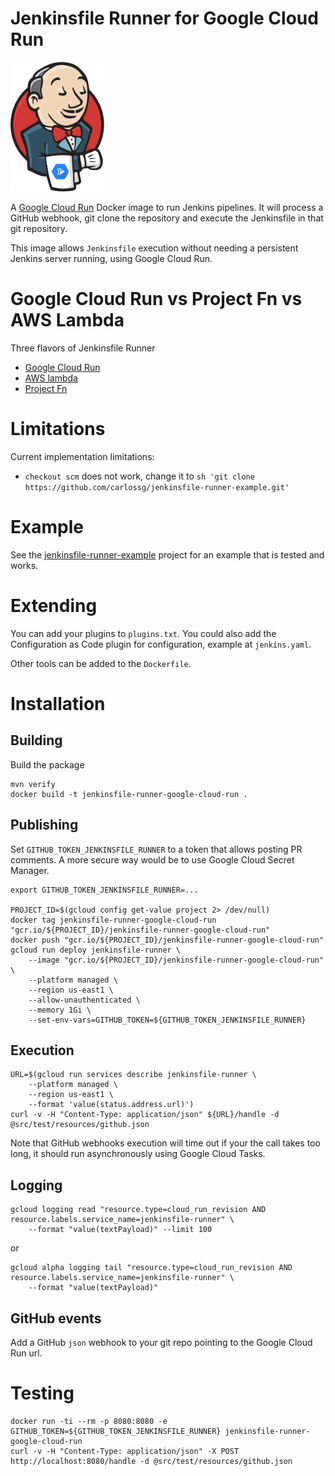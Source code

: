 # Jenkinsfile Runner for Google Cloud Run

<img src="images/jenkins-google-cloud-run.png" width="150">

A [Google Cloud Run](https://cloud.google.com/run) Docker image to run Jenkins pipelines. It will process a GitHub webhook, git clone the repository and execute the Jenkinsfile in that git repository.

This image allows `Jenkinsfile` execution without needing a persistent Jenkins server running,
using Google Cloud Run.

# Google Cloud Run vs Project Fn vs AWS Lambda

Three flavors of Jenkinsfile Runner

* [Google Cloud Run](https://github.com/carlossg/jenkinsfile-runner-google-cloud-run)
* [AWS lambda](https://github.com/carlossg/jenkinsfile-runner-lambda)
* [Project Fn](https://github.com/carlossg/jenkinsfile-runner-fn)

# Limitations

Current implementation limitations:

* `checkout scm` does not work, change it to `sh 'git clone https://github.com/carlossg/jenkinsfile-runner-example.git'`

# Example

See the [jenkinsfile-runner-example](https://github.com/carlossg/jenkinsfile-runner-example) project for an example that is tested and works.

# Extending

You can add your plugins to `plugins.txt`.
You could also add the Configuration as Code plugin for configuration, example at `jenkins.yaml`.

Other tools can be added to the `Dockerfile`.

# Installation


## Building

Build the package

```
mvn verify
docker build -t jenkinsfile-runner-google-cloud-run .
```

## Publishing

Set `GITHUB_TOKEN_JENKINSFILE_RUNNER` to a token that allows posting PR comments.
A more secure way would be to use Google Cloud Secret Manager.

```
export GITHUB_TOKEN_JENKINSFILE_RUNNER=...

PROJECT_ID=$(gcloud config get-value project 2> /dev/null)
docker tag jenkinsfile-runner-google-cloud-run "gcr.io/${PROJECT_ID}/jenkinsfile-runner-google-cloud-run"
docker push "gcr.io/${PROJECT_ID}/jenkinsfile-runner-google-cloud-run"
gcloud run deploy jenkinsfile-runner \
    --image "gcr.io/${PROJECT_ID}/jenkinsfile-runner-google-cloud-run" \
    --platform managed \
    --region us-east1 \
    --allow-unauthenticated \
    --memory 1Gi \
    --set-env-vars=GITHUB_TOKEN=${GITHUB_TOKEN_JENKINSFILE_RUNNER}
```

## Execution

```
URL=$(gcloud run services describe jenkinsfile-runner \
    --platform managed \
    --region us-east1 \
    --format 'value(status.address.url)')
curl -v -H "Content-Type: application/json" ${URL}/handle -d @src/test/resources/github.json
```

Note that GitHub webhooks execution will time out if your the call takes too long, it should run asynchronously
using Google Cloud Tasks.

## Logging

```
gcloud logging read "resource.type=cloud_run_revision AND resource.labels.service_name=jenkinsfile-runner" \
    --format "value(textPayload)" --limit 100
```

or

```
gcloud alpha logging tail "resource.type=cloud_run_revision AND resource.labels.service_name=jenkinsfile-runner" \
    --format "value(textPayload)"
```


## GitHub events

Add a GitHub `json` webhook to your git repo pointing to the Google Cloud Run url.

# Testing

```
docker run -ti --rm -p 8080:8080 -e GITHUB_TOKEN=${GITHUB_TOKEN_JENKINSFILE_RUNNER} jenkinsfile-runner-google-cloud-run
curl -v -H "Content-Type: application/json" -X POST http://localhost:8080/handle -d @src/test/resources/github.json
```
